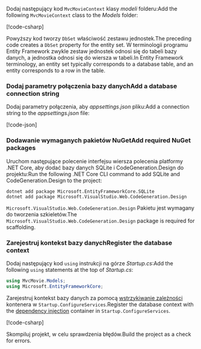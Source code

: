 <a name="dc"></a>

<span data-ttu-id="49549-101">Dodaj następujący kod `MvcMovieContext` klasy *modeli* folderu:</span><span class="sxs-lookup"><span data-stu-id="49549-101">Add the following `MvcMovieContext` class to the *Models* folder:</span></span>  

[!code-csharp[](~/tutorials/first-mvc-app/start-mvc/sample/MvcMovie22/Data/MvcMovieContext.cs)]

<span data-ttu-id="49549-102">Powyższy kod tworzy `DbSet` właściwość zestawu jednostek.</span><span class="sxs-lookup"><span data-stu-id="49549-102">The preceding code creates a `DbSet` property for the entity set.</span></span> <span data-ttu-id="49549-103">W terminologii programu Entity Framework zwykle zestaw jednostek odnosi się do tabeli bazy danych, a jednostka odnosi się do wiersza w tabeli.</span><span class="sxs-lookup"><span data-stu-id="49549-103">In Entity Framework terminology, an entity set typically corresponds to a database table, and an entity corresponds to a row in the table.</span></span>

<a name="cs"></a>

### <a name="add-a-database-connection-string"></a><span data-ttu-id="49549-104">Dodaj parametry połączenia bazy danych</span><span class="sxs-lookup"><span data-stu-id="49549-104">Add a database connection string</span></span>

<span data-ttu-id="49549-105">Dodaj parametry połączenia, aby *appsettings.json* pliku:</span><span class="sxs-lookup"><span data-stu-id="49549-105">Add a connection string to the *appsettings.json* file:</span></span>

[!code-json[](~/tutorials/razor-pages/razor-pages-start/sample/RazorPagesMovie/appsettings_SQLite.json?highlight=8-10)]

### <a name="add-required-nuget-packages"></a><span data-ttu-id="49549-106">Dodawanie wymaganych pakietów NuGet</span><span class="sxs-lookup"><span data-stu-id="49549-106">Add required NuGet packages</span></span>

<span data-ttu-id="49549-107">Uruchom następujące polecenie interfejsu wiersza polecenia platformy .NET Core, aby dodać bazy danych SQLite i CodeGeneration.Design do projektu:</span><span class="sxs-lookup"><span data-stu-id="49549-107">Run the following .NET Core CLI command to add SQLite and CodeGeneration.Design  to the project:</span></span>

```console
dotnet add package Microsoft.EntityFrameworkCore.SQLite
dotnet add package Microsoft.VisualStudio.Web.CodeGeneration.Design
```

<span data-ttu-id="49549-108">`Microsoft.VisualStudio.Web.CodeGeneration.Design` Pakietu jest wymagany do tworzenia szkieletów.</span><span class="sxs-lookup"><span data-stu-id="49549-108">The `Microsoft.VisualStudio.Web.CodeGeneration.Design` package is required for scaffolding.</span></span>

<a name="reg"></a>

### <a name="register-the-database-context"></a><span data-ttu-id="49549-109">Zarejestruj kontekst bazy danych</span><span class="sxs-lookup"><span data-stu-id="49549-109">Register the database context</span></span>

<span data-ttu-id="49549-110">Dodaj następujący kod `using` instrukcji na górze *Startup.cs*:</span><span class="sxs-lookup"><span data-stu-id="49549-110">Add the following `using` statements at the top of *Startup.cs*:</span></span>

```csharp
using MvcMovie.Models;
using Microsoft.EntityFrameworkCore;
```

<span data-ttu-id="49549-111">Zarejestruj kontekst bazy danych za pomocą [wstrzykiwanie zależności](xref:fundamentals/dependency-injection) kontenera w `Startup.ConfigureServices`.</span><span class="sxs-lookup"><span data-stu-id="49549-111">Register the database context with the [dependency injection](xref:fundamentals/dependency-injection) container in `Startup.ConfigureServices`.</span></span>

[!code-csharp[](~/tutorials/first-mvc-app/start-mvc/sample/MvcMovie22/Startup.cs?name=snippet_UseSqlite&highlight=11-12)]

<span data-ttu-id="49549-112">Skompiluj projekt, w celu sprawdzenia błędów.</span><span class="sxs-lookup"><span data-stu-id="49549-112">Build the project as a check for errors.</span></span>
